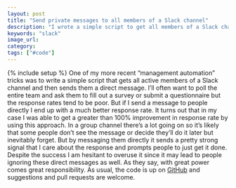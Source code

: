 ```yaml
---
layout: post
title: "Send private messages to all members of a Slack channel"
description: "I wrote a simple script to get all members of a Slack channel and then send them each a privat message."
keywords: "slack"
image_url:
category:
tags: ["#code"]
---
```

{% include setup %}
One of my more recent “management automation” tricks was to write a simple script that gets all active members of a Slack channel and then sends them a direct message. I’ll often want to poll the entire team and ask them to fill out a survey or submit a questionnaire but the response rates tend to be poor. But if I send a message to people directly I end up with a much better response rate. It turns out that in my case I was able to get a greater than 100% improvement in response rate by using this approach. In a group channel there’s a lot going on so it’s likely that some people don’t see the message or decide they’ll do it later but inevitably forget. But by messaging them directly it sends a pretty strong signal that I care about the response and prompts people to just get it done. Despite the success I am hesitant to overuse it since it may lead to people ignoring these direct messages as well. As they say, with great power comes great responsibility. As usual, the code is up on [GitHub](https://github.com/dangoldin/automating-management/blob/master/spam-channel-members.py
) and suggestions and pull requests are welcome.
